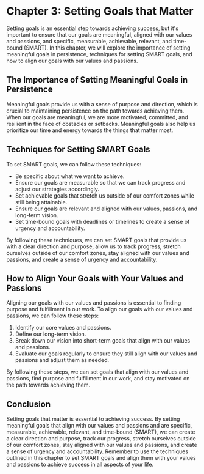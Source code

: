 Chapter 3: Setting Goals that Matter
====================================

Setting goals is an essential step towards achieving success, but it's important to ensure that our goals are meaningful, aligned with our values and passions, and specific, measurable, achievable, relevant, and time-bound (SMART). In this chapter, we will explore the importance of setting meaningful goals in persistence, techniques for setting SMART goals, and how to align our goals with our values and passions.

The Importance of Setting Meaningful Goals in Persistence
---------------------------------------------------------

Meaningful goals provide us with a sense of purpose and direction, which is crucial to maintaining persistence on the path towards achieving them. When our goals are meaningful, we are more motivated, committed, and resilient in the face of obstacles or setbacks. Meaningful goals also help us prioritize our time and energy towards the things that matter most.

Techniques for Setting SMART Goals
----------------------------------

To set SMART goals, we can follow these techniques:

* Be specific about what we want to achieve.
* Ensure our goals are measurable so that we can track progress and adjust our strategies accordingly.
* Set achievable goals that stretch us outside of our comfort zones while still being attainable.
* Ensure our goals are relevant and aligned with our values, passions, and long-term vision.
* Set time-bound goals with deadlines or timelines to create a sense of urgency and accountability.

By following these techniques, we can set SMART goals that provide us with a clear direction and purpose, allow us to track progress, stretch ourselves outside of our comfort zones, stay aligned with our values and passions, and create a sense of urgency and accountability.

How to Align Your Goals with Your Values and Passions
-----------------------------------------------------

Aligning our goals with our values and passions is essential to finding purpose and fulfillment in our work. To align our goals with our values and passions, we can follow these steps:

1. Identify our core values and passions.
2. Define our long-term vision.
3. Break down our vision into short-term goals that align with our values and passions.
4. Evaluate our goals regularly to ensure they still align with our values and passions and adjust them as needed.

By following these steps, we can set goals that align with our values and passions, find purpose and fulfillment in our work, and stay motivated on the path towards achieving them.

Conclusion
----------

Setting goals that matter is essential to achieving success. By setting meaningful goals that align with our values and passions and are specific, measurable, achievable, relevant, and time-bound (SMART), we can create a clear direction and purpose, track our progress, stretch ourselves outside of our comfort zones, stay aligned with our values and passions, and create a sense of urgency and accountability. Remember to use the techniques outlined in this chapter to set SMART goals and align them with your values and passions to achieve success in all aspects of your life.
